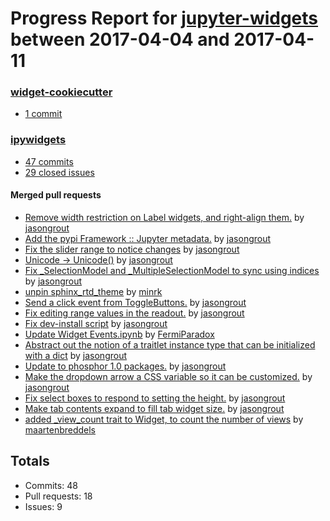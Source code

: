 # Progress Report for [jupyter-widgets](https://github.com/jupyter-widgets) between 2017-04-04 and 2017-04-11

### [widget-cookiecutter](https://github.com/jupyter-widgets/widget-cookiecutter)
-  [1 commit](https://github.com/jupyter-widgets/widget-cookiecutter/compare/master@%7B1491289200%7D...master@%7B1491894000%7D)

### [ipywidgets](https://github.com/jupyter-widgets/ipywidgets)
-  [47 commits](https://github.com/jupyter-widgets/ipywidgets/compare/master@%7B1491289200%7D...master@%7B1491894000%7D)
-  [29 closed issues](https://github.com/jupyter-widgets/ipywidgets/issues?utf8=%E2%9C%93&q=is%3Aissue%20closed%3A2017-04-04..2017-04-11)

#### Merged pull requests
- [Remove width restriction on Label widgets, and right-align them.](https://github.com/jupyter-widgets/ipywidgets/pull/1269) by [jasongrout](https://github.com/jasongrout)
- [Add the pypi Framework :: Jupyter metadata.](https://github.com/jupyter-widgets/ipywidgets/pull/1268) by [jasongrout](https://github.com/jasongrout)
- [Fix the slider range to notice changes](https://github.com/jupyter-widgets/ipywidgets/pull/1266) by [jasongrout](https://github.com/jasongrout)
- [Unicode -> Unicode()](https://github.com/jupyter-widgets/ipywidgets/pull/1265) by [jasongrout](https://github.com/jasongrout)
- [Fix _SelectionModel and _MultipleSelectionModel to sync using indices](https://github.com/jupyter-widgets/ipywidgets/pull/1262) by [jasongrout](https://github.com/jasongrout)
- [unpin sphinx_rtd_theme](https://github.com/jupyter-widgets/ipywidgets/pull/1260) by [minrk](https://github.com/minrk)
- [Send a click event from ToggleButtons.](https://github.com/jupyter-widgets/ipywidgets/pull/1259) by [jasongrout](https://github.com/jasongrout)
- [Fix editing range values in the readout.](https://github.com/jupyter-widgets/ipywidgets/pull/1258) by [jasongrout](https://github.com/jasongrout)
- [Fix dev-install script](https://github.com/jupyter-widgets/ipywidgets/pull/1255) by [jasongrout](https://github.com/jasongrout)
- [Update Widget Events.ipynb](https://github.com/jupyter-widgets/ipywidgets/pull/1254) by [FermiParadox](https://github.com/FermiParadox)
- [Abstract out the notion of a traitlet instance type that can be initialized with a dict](https://github.com/jupyter-widgets/ipywidgets/pull/1253) by [jasongrout](https://github.com/jasongrout)
- [Update to phosphor 1.0 packages.](https://github.com/jupyter-widgets/ipywidgets/pull/1252) by [jasongrout](https://github.com/jasongrout)
- [Make the dropdown arrow a CSS variable so it can be customized.](https://github.com/jupyter-widgets/ipywidgets/pull/1251) by [jasongrout](https://github.com/jasongrout)
- [Fix select boxes to respond to setting the height.](https://github.com/jupyter-widgets/ipywidgets/pull/1250) by [jasongrout](https://github.com/jasongrout)
- [Make tab contents expand to fill tab widget size.](https://github.com/jupyter-widgets/ipywidgets/pull/1249) by [jasongrout](https://github.com/jasongrout)
- [added _view_count trait to Widget, to count the number of views](https://github.com/jupyter-widgets/ipywidgets/pull/1232) by [maartenbreddels](https://github.com/maartenbreddels)

## Totals
- Commits: 48
- Pull requests: 18
- Issues: 9
